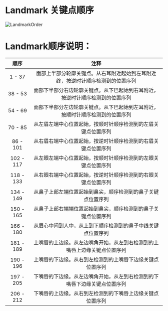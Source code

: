 # Landmark 关键点顺序

![LandmarkOrder](https://openailab.oss-cn-shenzhen.aliyuncs.com/images/face_points.png)

# Landmark顺序说明：
| 顺序 | 注释 |
| :---: | :---: |
| 1 - 37| 面部上半部分轮廓关键点。从右耳附近起始到左耳附近终，按逆时针顺序检测到的位置序列 |
| 38 - 53 | 面部下半部分右边轮廓关键点。从下巴起始到右耳附近，按逆时针顺序检测到的位置序列 |
| 54 - 69 | 面部下半部分左边轮廓关键点。从下巴起始到左耳附近，按顺时针顺序检测到的位置序列|
| 70 - 85 | 从左眉左端中心位置起始，按顺时针顺序检测到的左眉关键点位置序列 |
| 86 - 101 | 从右眉右端中心位置起始，按逆时针顺序检测到的右眉关键点位置序列 |
| 102 - 117 | 从左眼左端中心位置起始，按顺时针顺序检测到的左眼关键点位置序列 |
| 118 - 133 | 从右眼右端中心位置起始，按逆时针顺序检测到的右眼关键点位置序列 |
| 134 - 149 | 从鼻子上部左端位置起始到鼻尖，顺序检测到的鼻子关键点位置序列 |
| 150 - 165 | 从鼻子上部右端端位置起始到鼻尖，顺序检测到的鼻子关键点位置序列 |
| 166 - 180 | 从眉心中间到人中，从上到下顺序检测到的鼻子中线关键点位置序列 |
| 181 - 189 | 上嘴唇的上边缘。从左边嘴角开始，从左到右检测到的上嘴唇上边缘关键点位置序列 |
| 190 - 196 | 上嘴唇的下边缘。从右到左检测到的上嘴唇下边缘关键点位置序列 |
| 197 - 205 | 下嘴唇的下边缘。从左边嘴角开始，从左到右检测到的下嘴唇下边缘关键点位置序列 |
| 206 - 212 | 下嘴唇的上边缘。从右到左检测到的下嘴唇上边缘关键点位置序列 |
